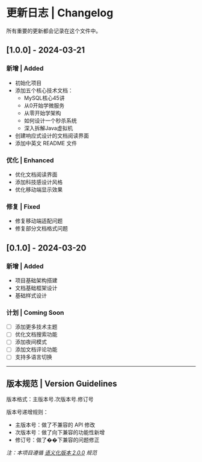 # 更新日志 | Changelog

所有重要的更新都会记录在这个文件中。

## [1.0.0] - 2024-03-21

### 新增 | Added
- 初始化项目
- 添加五个核心技术文档：
  - MySQL核心45讲
  - 从0开始学微服务
  - 从零开始学架构
  - 如何设计一个秒杀系统
  - 深入拆解Java虚拟机
- 创建响应式设计的文档阅读界面
- 添加中英文 README 文件

### 优化 | Enhanced
- 优化文档阅读界面
- 添加科技感设计风格
- 优化移动端显示效果

### 修复 | Fixed
- 修复移动端适配问题
- 修复部分文档格式问题

## [0.1.0] - 2024-03-20

### 新增 | Added
- 项目基础架构搭建
- 文档基础框架设计
- 基础样式设计

### 计划 | Coming Soon
- [ ] 添加更多技术主题
- [ ] 优化文档搜索功能
- [ ] 添加夜间模式
- [ ] 添加文档评论功能
- [ ] 支持多语言切换

---

## 版本规范 | Version Guidelines

版本格式：主版本号.次版本号.修订号

版本号递增规则：
- 主版本号：做了不兼容的 API 修改
- 次版本号：做了向下兼容的功能性新增
- 修订号：做了��下兼容的问题修正

_注：本项目遵循 [语义化版本 2.0.0](https://semver.org/lang/zh-CN/) 规范_ 